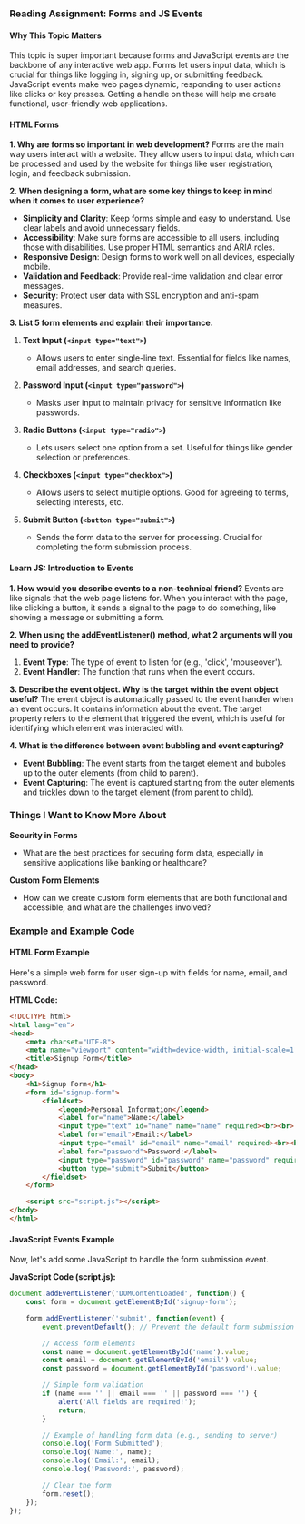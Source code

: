 ### Reading Assignment: Forms and JS Events

#### Why This Topic Matters
This topic is super important because forms and JavaScript events are the backbone of any interactive web app. Forms let users input data, which is crucial for things like logging in, signing up, or submitting feedback. JavaScript events make web pages dynamic, responding to user actions like clicks or key presses. Getting a handle on these will help me create functional, user-friendly web applications.

#### HTML Forms

**1. Why are forms so important in web development?**
Forms are the main way users interact with a website. They allow users to input data, which can be processed and used by the website for things like user registration, login, and feedback submission.

**2. When designing a form, what are some key things to keep in mind when it comes to user experience?**
- **Simplicity and Clarity**: Keep forms simple and easy to understand. Use clear labels and avoid unnecessary fields.
- **Accessibility**: Make sure forms are accessible to all users, including those with disabilities. Use proper HTML semantics and ARIA roles.
- **Responsive Design**: Design forms to work well on all devices, especially mobile.
- **Validation and Feedback**: Provide real-time validation and clear error messages.
- **Security**: Protect user data with SSL encryption and anti-spam measures.

**3. List 5 form elements and explain their importance.**
1. **Text Input (`<input type="text">`)**
   - Allows users to enter single-line text. Essential for fields like names, email addresses, and search queries.

2. **Password Input (`<input type="password">`)**
   - Masks user input to maintain privacy for sensitive information like passwords.

3. **Radio Buttons (`<input type="radio">`)**
   - Lets users select one option from a set. Useful for things like gender selection or preferences.

4. **Checkboxes (`<input type="checkbox">`)**
   - Allows users to select multiple options. Good for agreeing to terms, selecting interests, etc.

5. **Submit Button (`<button type="submit">`)**
   - Sends the form data to the server for processing. Crucial for completing the form submission process.

#### Learn JS: Introduction to Events

**1. How would you describe events to a non-technical friend?**
Events are like signals that the web page listens for. When you interact with the page, like clicking a button, it sends a signal to the page to do something, like showing a message or submitting a form.

**2. When using the addEventListener() method, what 2 arguments will you need to provide?**
1. **Event Type**: The type of event to listen for (e.g., 'click', 'mouseover').
2. **Event Handler**: The function that runs when the event occurs.

**3. Describe the event object. Why is the target within the event object useful?**
The event object is automatically passed to the event handler when an event occurs. It contains information about the event. The target property refers to the element that triggered the event, which is useful for identifying which element was interacted with.

**4. What is the difference between event bubbling and event capturing?**
- **Event Bubbling**: The event starts from the target element and bubbles up to the outer elements (from child to parent).
- **Event Capturing**: The event is captured starting from the outer elements and trickles down to the target element (from parent to child).

### Things I Want to Know More About
   
**Security in Forms**
   - What are the best practices for securing form data, especially in sensitive applications like banking or healthcare?

**Custom Form Elements**
   - How can we create custom form elements that are both functional and accessible, and what are the challenges involved?

### Example and Example Code

#### HTML Form Example
Here's a simple web form for user sign-up with fields for name, email, and password.

**HTML Code:**
```html
<!DOCTYPE html>
<html lang="en">
<head>
    <meta charset="UTF-8">
    <meta name="viewport" content="width=device-width, initial-scale=1.0">
    <title>Signup Form</title>
</head>
<body>
    <h1>Signup Form</h1>
    <form id="signup-form">
        <fieldset>
            <legend>Personal Information</legend>
            <label for="name">Name:</label>
            <input type="text" id="name" name="name" required><br><br>
            <label for="email">Email:</label>
            <input type="email" id="email" name="email" required><br><br>
            <label for="password">Password:</label>
            <input type="password" id="password" name="password" required><br><br>
            <button type="submit">Submit</button>
        </fieldset>
    </form>

    <script src="script.js"></script>
</body>
</html>
```

#### JavaScript Events Example
Now, let's add some JavaScript to handle the form submission event.

**JavaScript Code (script.js):**
```javascript
document.addEventListener('DOMContentLoaded', function() {
    const form = document.getElementById('signup-form');

    form.addEventListener('submit', function(event) {
        event.preventDefault(); // Prevent the default form submission

        // Access form elements
        const name = document.getElementById('name').value;
        const email = document.getElementById('email').value;
        const password = document.getElementById('password').value;

        // Simple form validation
        if (name === '' || email === '' || password === '') {
            alert('All fields are required!');
            return;
        }

        // Example of handling form data (e.g., sending to server)
        console.log('Form Submitted');
        console.log('Name:', name);
        console.log('Email:', email);
        console.log('Password:', password);

        // Clear the form
        form.reset();
    });
});
```
